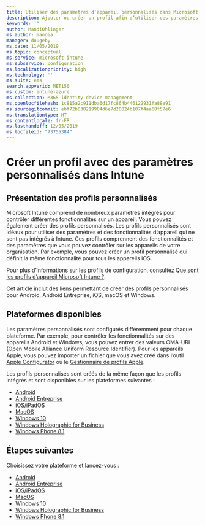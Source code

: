 ```yaml
---
title: Utiliser des paramètres d’appareil personnalisés dans Microsoft Intune - Azure | Microsoft Docs
description: Ajouter ou créer un profil afin d’utiliser des paramètres personnalisés pour des appareils Windows Phone, Windows 8.1, Windows 10 et ultérieur, Android, Android Entreprise, macOS et iOS à l’aide de Microsoft Intune
keywords: ''
author: MandiOhlinger
ms.author: mandia
manager: dougeby
ms.date: 11/05/2019
ms.topic: conceptual
ms.service: microsoft-intune
ms.subservice: configuration
ms.localizationpriority: high
ms.technology: ''
ms.suite: ems
search.appverid: MET150
ms.custom: intune-azure
ms.collection: M365-identity-device-management
ms.openlocfilehash: 1c815a2c911dba6d17fc864b446122931fa88e91
ms.sourcegitcommit: ebf72b038219904d6e7d20024b107f4aa68f57e6
ms.translationtype: HT
ms.contentlocale: fr-FR
ms.lasthandoff: 12/05/2019
ms.locfileid: "73755384"
---
```

# <a name="create-a-profile-with-custom-settings-in-intune"></a>Créer un profil avec des paramètres personnalisés dans Intune

## <a name="what-are-custom-profiles"></a>Présentation des profils personnalisés

Microsoft Intune comprend de nombreux paramètres intégrés pour contrôler différentes fonctionnalités sur un appareil. Vous pouvez également créer des profils personnalisés. Les profils personnalisés sont idéaux pour utiliser des paramètres et des fonctionnalités d’appareil qui ne sont pas intégrés à Intune. Ces profils comprennent des fonctionnalités et des paramètres que vous pouvez contrôler sur les appareils de votre organisation. Par exemple, vous pouvez créer un profil personnalisé qui définit la même fonctionnalité pour tous les appareils iOS.

Pour plus d’informations sur les profils de configuration, consultez [Que sont les profils d’appareil Microsoft Intune ?](device-profiles.md). 

Cet article inclut des liens permettant de créer des profils personnalisés pour Android, Android Entreprise, iOS, macOS et Windows.

## <a name="available-platforms"></a>Plateformes disponibles

Les paramètres personnalisés sont configurés différemment pour chaque plateforme. Par exemple, pour contrôler les fonctionnalités sur des appareils Android et Windows, vous pouvez entrer des valeurs OMA-URI (Open Mobile Alliance Uniform Resource Identifier). Pour les appareils Apple, vous pouvez importer un fichier que vous avez créé dans l’outil [Apple Configurator](https://itunes.apple.com/us/app/apple-configurator-2/id1037126344?mt=12) ou le [Gestionnaire de profils Apple](https://support.apple.com/profile-manager).

Les profils personnalisés sont créés de la même façon que les profils intégrés et sont disponibles sur les plateformes suivantes :

- [Android](../custom-settings-android.md)
- [Android Entreprise](../custom-settings-android-for-work.md)
- [iOS/iPadOS](custom-settings-ios.md)
- [MacOS](custom-settings-macos.md)
- [Windows 10](custom-settings-windows-10.md)
- [Windows Holographic for Business](custom-settings-windows-holographic.md)
- [Windows Phone 8.1](custom-settings-windows-phone-8-1.md)

## <a name="next-steps"></a>Étapes suivantes

Choisissez votre plateforme et lancez-vous :

- [Android](../custom-settings-android.md)
- [Android Entreprise](../custom-settings-android-for-work.md)
- [iOS/iPadOS](custom-settings-ios.md)
- [MacOS](custom-settings-macos.md)
- [Windows 10](custom-settings-windows-10.md)
- [Windows Holographic for Business](custom-settings-windows-holographic.md)
- [Windows Phone 8.1](custom-settings-windows-phone-8-1.md)
